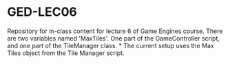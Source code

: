 # GED-LEC06
Repository for in-class content for lecture 6 of Game Engines course.
There are two variables named 'MaxTiles'. One part of the GameController script, and one part of the TileManager class.
	* The current setup uses the Max Tiles object from the Tile Manager script.
